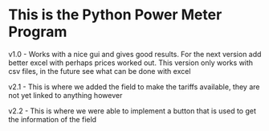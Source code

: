 # This is the Python Power Meter Program


v1.0 - Works with a nice gui and gives good results. For the next version add better excel with perhaps prices worked out. This version only works with csv files, in the future see what can be done with excel

v2.1 - This is where we added the field to make the tariffs available, they are not yet linked to anything however

v2.2 - This is where we were able to implement a button that is used to get the information of the field

